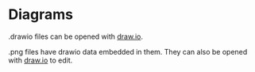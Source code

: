# Diagrams

.drawio files can be opened with [draw.io](https://drawio-app.com/).

.png files have drawio data embedded in them. They can also be opened with [draw.io](https://drawio-app.com/) to edit.